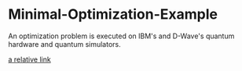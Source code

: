 # Minimal-Optimization-Example
An optimization problem is executed on IBM's and D-Wave's quantum hardware and quantum simulators.

[a relative link](/Minimal-optimization-example.ipynb)

